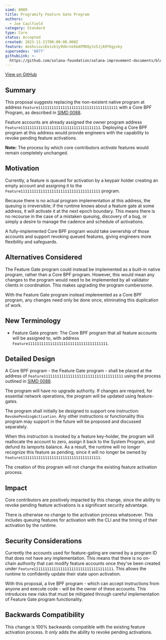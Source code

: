 ```yaml
---
simd: 0089
title: Programify Feature Gate Program
authors:
  - Joe Caulfield
category: Standard
type: Core
status: Accepted
created: 2023-11-21T00:00:00.000Z
feature: 4eohviozzEeivk1y9UbrnekbAFMDQyJz5JjA9Y6gyvky
supersedes: '0077'
githubLink: >-
  https://github.com/solana-foundation/solana-improvement-documents/blob/main/proposals/0089-programify-feature-gate-program.md
---
```

[View on GitHub](https://github.com/solana-foundation/solana-improvement-documents/blob/main/proposals/0089-programify-feature-gate-program.md)


## Summary

This proposal suggests replacing the non-existent native program at address
`Feature111111111111111111111111111111111111` with a Core BPF Program, as
described in
[SIMD 0088](https://github.com/solana-foundation/solana-improvement-documents/pull/88).

Feature accounts are already assigned the owner program address
`Feature111111111111111111111111111111111111`. Deploying a Core BPF program at
this address would provide engineers with the capability to revoke pending
feature activations.

**Note:** The process by which core contributors *activate* features would
remain completely unchanged.

## Motivation

Currently, a feature is queued for activation by a keypair holder creating an
empty account and assigning it to the
`Feature111111111111111111111111111111111111` program.

Because there is no actual program implementation at this address, the queuing
is irreversible; if the runtime knows about a feature gate at some address, it
will activate it at the next epoch boundary. This means there is no recourse in
the case of a mistaken queuing, discovery of a bug, or simply a desire to manage
the cadence and schedule of activations.

A fully-implemented Core BPF program would take ownership of those accounts and
support revoking queued features, giving engineers more flexibility and
safeguards.

## Alternatives Considered

The Feature Gate program could instead be implemented as a built-in native
program, rather than a Core BPF program. However, this would mean any changes to
the program would need to be implemented by all validator clients in
coordination. This makes upgrading the program cumbersome.

With the Feature Gate program instead implemented as a Core BPF program, any
changes need only be done once, eliminating this duplication of work.

## New Terminology

- Feature Gate program: The Core BPF program that all feature accounts will be
  assigned to, with address `Feature111111111111111111111111111111111111`.

## Detailed Design

A Core BPF program - the Feature Gate program - shall be placed at the address
of `Feature111111111111111111111111111111111111` using the process outlined in
[SIMD 0088](https://github.com/solana-foundation/solana-improvement-documents/pull/88).

The program will have no upgrade authority. If changes are required, for
essential network operations, the program will be updated using feature-gates.

The program shall initially be designed to support one instruction:
`RevokePendingActivation`. Any other instructions or functionality this program
may support in the future will be proposed and discussed separately.

When this instruction is invoked by a feature key-holder, the program will
reallocate the account to zero, assign it back to the System Program, and defund
its lamports balance. As a result, the runtime will no longer recognize this
feature as pending, since it will no longer be owned by
`Feature111111111111111111111111111111111111`.

The creation of this program will not change the existing feature activation
process.

## Impact

Core contributors are positively impacted by this change, since the ability to
revoke pending feature activations is a significant security advantage.

There is otherwise no change to the activation process whatsoever. This includes
queuing features for activation with the CLI and the timing of their activation
by the runtime.

## Security Considerations

Currently the accounts used for feature-gating are owned by a program ID that
does not have any implementation. This means that there is no on-chain authority
that can modify feature accounts once they've been created under
`Feature111111111111111111111111111111111111`. This allows the runtime to
confidently update their state upon activation.

With this proposal, a live BPF program - which can accept instructions from
anyone and execute code - will be the owner of these accounts. This introduces
new risks that must be mitigated through careful implementation of Feature Gate
program functionality.

## Backwards Compatibility

This change is 100% backwards compatible with the existing feature activation
process. It *only* adds the ability to revoke pending activations.
